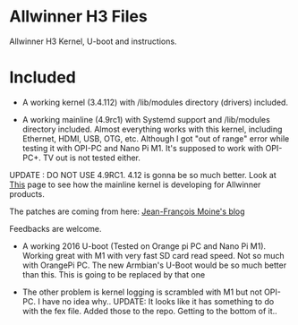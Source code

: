 # Allwinner H3 Files
Allwinner H3 Kernel, U-boot and instructions.

# Included
* A working kernel (3.4.112) with /lib/modules directory (drivers) included.

* A working mainline (4.9rc1) with Systemd support and /lib/modules directory included.
Almost everything works with this kernel, including Ethernet, HDMI, USB, OTG, etc. Although I got "out of range" error while testing it with OPI-PC and Nano Pi M1. It's supposed to work with OPI-PC+. TV out is not tested either. 

UPDATE : DO NOT USE 4.9RC1. 4.12 is gonna be so much better. Look at [This](https://linux-sunxi.org/Linux_mainlining_effort) page to see how the mainline kernel is developing for Allwinner products.

The patches are coming from here: [Jean-François Moine's blog](http://moinejf.free.fr/opi2/)


Feedbacks are welcome.

* A working 2016 U-boot (Tested on Orange pi PC and Nano Pi M1). Working great with M1 with very fast SD card read speed. Not so much with OrangePi PC. The new Armbian's U-Boot would be so much better than this. This is going to be replaced by that one


* The other problem is kernel logging is scrambled with M1 but not OPI-PC. I have no idea why..
  UPDATE: It looks like it has something to do with the fex file. Added those to the repo. Getting to the bottom of it..
